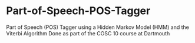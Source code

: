 # Part-of-Speech-POS-Tagger
Part of Speech (POS) Tagger using a Hidden Markov Model (HMM) and the Viterbi Algorithm
Done as part of the COSC 10 course at Dartmouth
